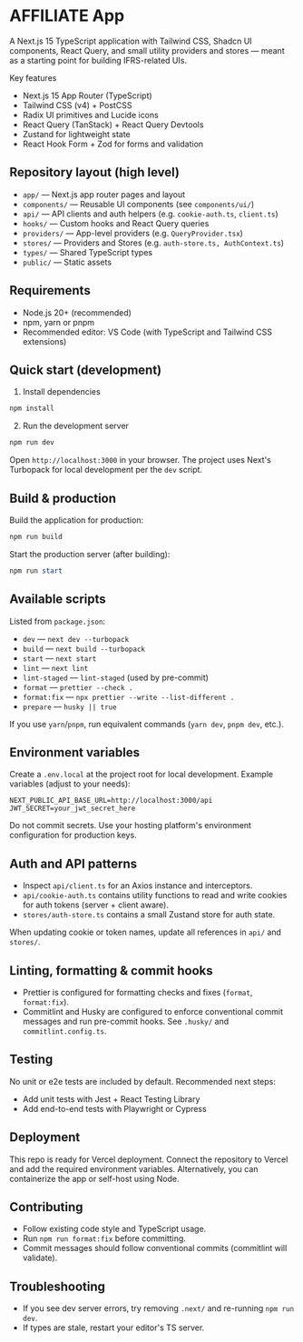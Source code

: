 # AFFILIATE App

A Next.js 15 TypeScript application with Tailwind CSS, Shadcn UI components, React Query, and small utility providers and stores — meant as a starting point for building IFRS-related UIs.

Key features

- Next.js 15 App Router (TypeScript)
- Tailwind CSS (v4) + PostCSS
- Radix UI primitives and Lucide icons
- React Query (TanStack) + React Query Devtools
- Zustand for lightweight state
- React Hook Form + Zod for forms and validation

## Repository layout (high level)

- `app/` — Next.js app router pages and layout
- `components/` — Reusable UI components (see `components/ui/`)
- `api/` — API clients and auth helpers (e.g. `cookie-auth.ts`, `client.ts`)
- `hooks/` — Custom hooks and React Query queries
- `providers/` — App-level providers (e.g. `QueryProvider.tsx`)
- `stores/` — Providers and Stores (e.g. `auth-store.ts, AuthContext.ts`)
- `types/` — Shared TypeScript types
- `public/` — Static assets

## Requirements

- Node.js 20+ (recommended)
- npm, yarn or pnpm
- Recommended editor: VS Code (with TypeScript and Tailwind CSS extensions)

## Quick start (development)

1. Install dependencies

```powershell
npm install
```

2. Run the development server

```powershell
npm run dev
```

Open `http://localhost:3000` in your browser. The project uses Next's Turbopack for local development per the `dev` script.

## Build & production

Build the application for production:

```powershell
npm run build
```

Start the production server (after building):

```powershell
npm run start
```

## Available scripts

Listed from `package.json`:

- `dev` — `next dev --turbopack`
- `build` — `next build --turbopack`
- `start` — `next start`
- `lint` — `next lint`
- `lint-staged` — `lint-staged` (used by pre-commit)
- `format` — `prettier --check .`
- `format:fix` — `npx prettier --write --list-different .`
- `prepare` — `husky || true`

If you use `yarn`/`pnpm`, run equivalent commands (`yarn dev`, `pnpm dev`, etc.).

## Environment variables

Create a `.env.local` at the project root for local development. Example variables (adjust to your needs):

```
NEXT_PUBLIC_API_BASE_URL=http://localhost:3000/api
JWT_SECRET=your_jwt_secret_here
```

Do not commit secrets. Use your hosting platform's environment configuration for production keys.

## Auth and API patterns

- Inspect `api/client.ts` for an Axios instance and interceptors.
- `api/cookie-auth.ts` contains utility functions to read and write cookies for auth tokens (server + client aware).
- `stores/auth-store.ts` contains a small Zustand store for auth state.

When updating cookie or token names, update all references in `api/` and `stores/`.

## Linting, formatting & commit hooks

- Prettier is configured for formatting checks and fixes (`format`, `format:fix`).
- Commitlint and Husky are configured to enforce conventional commit messages and run pre-commit hooks. See `.husky/` and `commitlint.config.ts`.

## Testing

No unit or e2e tests are included by default. Recommended next steps:

- Add unit tests with Jest + React Testing Library
- Add end-to-end tests with Playwright or Cypress

## Deployment

This repo is ready for Vercel deployment. Connect the repository to Vercel and add the required environment variables. Alternatively, you can containerize the app or self-host using Node.

## Contributing

- Follow existing code style and TypeScript usage.
- Run `npm run format:fix` before committing.
- Commit messages should follow conventional commits (commitlint will validate).

## Troubleshooting

- If you see dev server errors, try removing `.next/` and re-running `npm run dev`.
- If types are stale, restart your editor's TS server.
